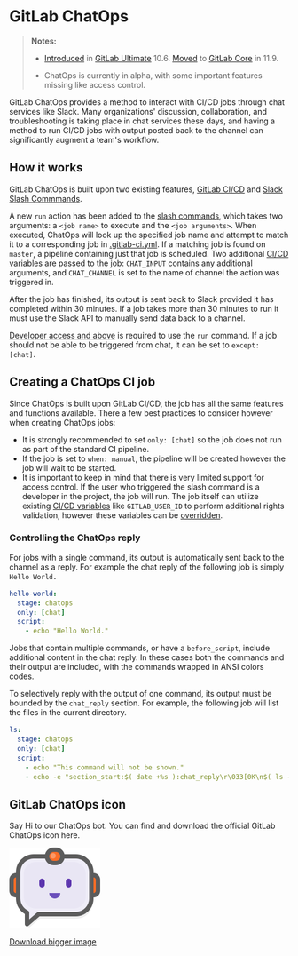 # GitLab ChatOps

> **Notes:**
>
> - [Introduced](https://gitlab.com/gitlab-org/gitlab-ee/merge_requests/4466) in [GitLab Ultimate](https://about.gitlab.com/pricing/) 10.6. [Moved](https://gitlab.com/gitlab-org/gitlab-ce/merge_requests/24780) to [GitLab Core](https://about.gitlab.com/pricing/) in 11.9.
>
> - ChatOps is currently in alpha, with some important features missing like access control.

GitLab ChatOps provides a method to interact with CI/CD jobs through chat services like Slack. Many organizations' discussion, collaboration, and troubleshooting is taking place in chat services these days, and having a method to run CI/CD jobs with output posted back to the channel can significantly augment a team's workflow.

## How it works

GitLab ChatOps is built upon two existing features, [GitLab CI/CD](../README.md) and [Slack Slash Commmands](../../user/project/integrations/slack_slash_commands.md).

A new `run` action has been added to the [slash commands](../../integration/slash_commands.md), which takes two arguments: a `<job name>` to execute and the `<job arguments>`. When executed, ChatOps will look up the specified job name and attempt to match it to a corresponding job in [.gitlab-ci.yml](../yaml/README.md). If a matching job is found on `master`, a pipeline containing just that job is scheduled. Two additional [CI/CD variables](../variables/README.md#predefined-environment-variables) are passed to the job: `CHAT_INPUT` contains any additional arguments, and `CHAT_CHANNEL` is set to the name of channel the action was triggered in.

After the job has finished, its output is sent back to Slack provided it has completed within 30 minutes. If a job takes more than 30 minutes to run it must use the Slack API to manually send data back to a channel.

[Developer access and above](../../user/permissions.html#project-members-permissions) is required to use the `run` command. If a job should not be able to be triggered from chat, it can be set to `except: [chat]`.

## Creating a ChatOps CI job

Since ChatOps is built upon GitLab CI/CD, the job has all the same features and functions available. There a few best practices to consider however when creating ChatOps jobs:

* It is strongly recommended to set `only: [chat]` so the job does not run as part of the standard CI pipeline.
* If the job is set to `when: manual`, the pipeline will be created however the job will wait to be started.
* It is important to keep in mind that there is very limited support for access control. If the user who triggered the slash command is a developer in the project, the job will run. The job itself can utilize existing [CI/CD variables](../variables/README.html#predefined-environment-variables) like `GITLAB_USER_ID` to perform additional rights validation, however these variables can be [overridden](https://docs.gitlab.com/ce/ci/variables/README.html#priority-of-variables).

### Controlling the ChatOps reply

For jobs with a single command, its output is automatically sent back to the channel as a reply. For example the chat reply of the following job is simply `Hello World.`

```yaml
hello-world:
  stage: chatops
  only: [chat]
  script:
    - echo "Hello World."
```

Jobs that contain multiple commands, or have a `before_script`, include additional content in the chat reply. In these cases both the commands and their output are included, with the commands wrapped in ANSI colors codes.

To selectively reply with the output of one command, its output must be bounded by the `chat_reply` section. For example, the following job will list the files in the current directory.

```yaml
ls:
  stage: chatops
  only: [chat]
  script:
    - echo "This command will not be shown."
    - echo -e "section_start:$( date +%s ):chat_reply\r\033[0K\n$( ls -la )\nsection_end:$( date +%s ):chat_reply\r\033[0K"
```

## GitLab ChatOps icon

Say Hi to our ChatOps bot.
You can find and download the official GitLab ChatOps icon here.

![GitLab ChatOps bot icon](img/gitlab-chatops-icon-small.png)

[Download bigger image](img/gitlab-chatops-icon.png)
